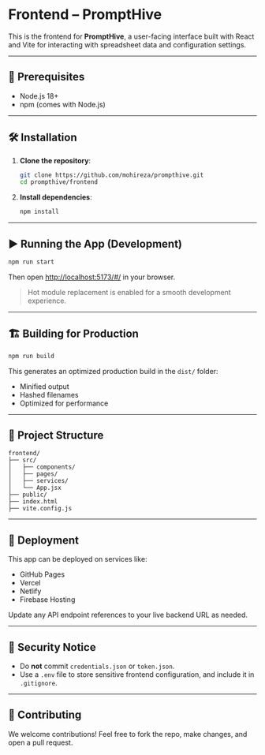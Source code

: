 # Frontend – PromptHive

This is the frontend for **PromptHive**, a user-facing interface built with React and Vite for interacting with spreadsheet data and configuration settings.

---

## 🚀 Prerequisites

- Node.js 18+
- npm (comes with Node.js)

---

## 🛠 Installation

1. **Clone the repository**:
   ```bash
   git clone https://github.com/mohireza/prompthive.git
   cd prompthive/frontend
   ```

2. **Install dependencies**:
   ```bash
   npm install
   ```

---

## ▶️ Running the App (Development)

```bash
npm run start
```

Then open [http://localhost:5173/#/](http://localhost:5173/#/) in your browser.

> Hot module replacement is enabled for a smooth development experience.

---

## 🏗️ Building for Production

```bash
npm run build
```

This generates an optimized production build in the `dist/` folder:
- Minified output
- Hashed filenames
- Optimized for performance

---

## 📁 Project Structure
```
frontend/
├── src/
│   ├── components/
│   ├── pages/
│   ├── services/
│   └── App.jsx
├── public/
├── index.html
├── vite.config.js
```

---

## 🚀 Deployment

This app can be deployed on services like:
- GitHub Pages
- Vercel
- Netlify
- Firebase Hosting

Update any API endpoint references to your live backend URL as needed.

---

## 🔐 Security Notice

- Do **not** commit `credentials.json` or `token.json`.
- Use a `.env` file to store sensitive frontend configuration, and include it in `.gitignore`.

---

## 🤝 Contributing

We welcome contributions! Feel free to fork the repo, make changes, and open a pull request.